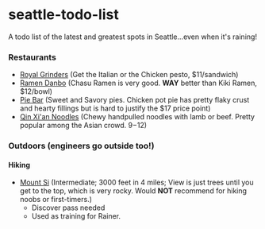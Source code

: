# seattle-todo-list
A todo list of the latest and greatest spots in Seattle...even when it's raining!

### Restaurants
* [Royal Grinders](https://www.yelp.com/biz/royal-grinders-seattle-2) (Get the Italian or the Chicken pesto, $11/sandwich)
* [Ramen Danbo](https://www.yelp.com/biz/ramen-danbo-seattle-2) (Chasu Ramen is very good. **WAY** better than Kiki Ramen, $12/bowl)
* [Pie Bar](https://www.yelp.com/biz/pie-bar-seattle-2) (Sweet and Savory pies. Chicken pot pie has pretty flaky crust and hearty fillings but is hard to justify the $17 price point)
* [Qin Xi'an Noodles](https://www.yelp.com/biz/qin-xian-noodles-seattle-3) (Chewy handpulled noodles with lamb or beef. Pretty popular among the Asian crowd. $9-$12)

### Outdoors (engineers go outside too!)
#### Hiking
* [Mount Si](https://www.wta.org/go-hiking/hikes/mount-si) (Intermediate; 3000 feet in 4 miles; View is just trees until you get to the top, which is very rocky. Would **NOT** recommend for hiking noobs or first-timers.)
   * Discover pass needed
   * Used as training for Rainer.
